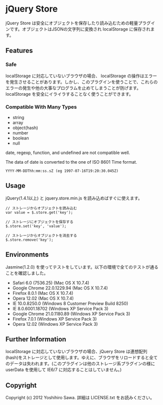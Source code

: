 # jQuery Store

jQuery Store は安全にオブジェクトを保存したり読み込むための軽量プラグインです。オブジェクトはJSONの文字列に変換され localStorage に保存されます。


## Features

### Safe

localStorage に対応していないブラウザの場合、 localStorage の操作はエラーを発生させることがあります。しかし、このプラグインを使うことで、これらのエラーの発生や他の大事なプログラムを止めてしまうことが防げます。localStorage を安全にイライラすることなく使うことができます。

### Compatible With Many Types

* string
* array
* object(hash)
* number
* boolean
* null

date, regexp, function, and undefined are not compatible well.

The data of date is converted to the one of ISO 8601 Time format.

    YYYY-MM-DDThh:mm:ss.sZ (eg 1997-07-16T19:20:30.045Z)


## Usage

jQuery(1.4.1以上) と jquery.store.min.js を読み込めばすぐに使えます。

    // ストレージからオブジェクトを読み込む
    var value = $.store.get('key');

    // ストレージにオブジェクトを保存する
    $.store.set('key', 'value');

    // ストレージからオブジェクトを消去する
    $.store.remove('key');


## Environments

Jasmine(1.2.0) を使ってテストをしています。以下の環境で全てのテストが通ることを確認しました。

* Safari 6.0 (7536.25) (Mac OS X 10.7.4)
* Google Chrome 22.0.1229.94 (Mac OS X 10.7.4)
* Firefox 8.0.1 (Mac OS X 10.7.4)
* Opera 12.02 (Mac OS X 10.7.4)
* IE 10.0.8250.0 (Windows 8 Customer Preview Build 8250)
* IE 8.0.6001.18702 (Windows XP Service Pack 3)
* Google Chrome 21.0.1180.89 (Windows XP Service Pack 3)
* Firefox 7.0.1 (Windows XP Service Pack 3)
* Opera 12.02 (Windows XP Service Pack 3)


## Further Information

localStorage に対応していないブラウザの場合、jQuery Store は連想配列(hash)をストレージとして使用します。ゆえに、ブラウザをリロードすると全てのデータは失われます。(このプラグインは他のストレージ系プラグインの様に userData を使用して IE6/7 に対応することはしていません。)


## Copyright

Copyright (c) 2012 Yoshihiro Sawa. 詳細は LICENSE.txt をお読みください。
